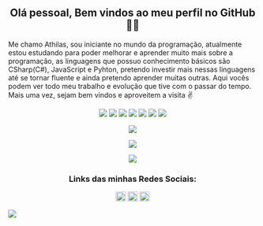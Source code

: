 <h2 align="center">Olá pessoal, Bem vindos ao meu perfil no GitHub 👋😄</h2>

<p>Me chamo Athilas, sou iniciante no mundo da programação, atualmente estou estudando para poder melhorar e aprender muito mais sobre a programação, as linguagens que possuo conhecimento básicos são CSharp(C#), JavaScript e Pyhton, pretendo investir mais nessas linguagens até se tornar fluente e ainda pretendo aprender muitas outras. Aqui vocês podem ver todo meu trabalho e evolução que tive com o passar do tempo. Mais uma vez, sejam bem vindos e aproveitem a visita ✌️</p>

<p align="center">
  <img src="https://img.shields.io/twitter/url?color=%23E34F26&label=Html5&logo=Html5&logoColor=%23E34F26&style=flat-square&url=https%3A%2F%2Fsimpleicons.org%2Ficons%2Fhtml5.svg">  <img src="https://img.shields.io/twitter/url?color=%231572B6&label=CSS3&logo=CSS3&logoColor=%231572B6&style=flat-square&url=https%3A%2F%2Fimg.shields.io%2Fbadge%2FCSS-css-blue">  <img src="https://img.shields.io/twitter/url?color=%23F7DF1E&label=JavaScript&logo=JavaScript&logoColor=%23F7DF1E&style=flat-square&url=https%3A%2F%2Fimg.shields.io%2Fbadge%2FJs-javascript-yellow">  <img src="https://img.shields.io/twitter/url?color=%23239120&label=CSharp&logo=C%20Sharp&logoColor=%23239120&style=flat-square&url=https%3A%2F%2Fimg.shields.io%2Fbadge%2FC%2523-csharp-green"> <img src="https://img.shields.io/twitter/url?color=%233776AB&label=Python&logo=Python&logoColor=%233776AB&style=flat-square&url=https%3A%2F%2Fimg.shields.io%2Fbadge%2FPy-python-blue">  <img src="https://img.shields.io/twitter/url?color=blue&label=React&logo=React&logoColor=blue&style=flat-square&url=https%3A%2F%2Fsimpleicons.org%2Ficons%2Freact.svg">  <img src="https://img.shields.io/twitter/url?color=%23339933&label=Node.Js&logo=Node.Js&logoColor=%23339933&style=flat-square&url=https%3A%2F%2Fsimpleicons.org%2Ficons%2Fnode-dot-js.svg">
</p>

<p align="center">
  <img src="https://komarev.com/ghpvc/?username=Athilas-Silva">
 </p>
 
<p align="center">
  <img src="https://github-readme-stats.vercel.app/api/top-langs/?username=Athilas-Silva&layout=compact&theme=react">
</p>

<p align="center">
  <img src="https://github-readme-stats.vercel.app/api?username=Athilas-Silva&theme=react&show_icons=true">
</p>

<h3 align="center">Links das minhas Redes Sociais:</h3>

<p align="center">
  <a href="https://www.instagram.com/athilassilva/"><img src="https://cdn.jsdelivr.net/npm/simple-icons@3.0.1/icons/instagram.svg" alt="Instagram" height="20" width="20"/></a>
  <a href="https://www.linkedin.com/in/athilas-soares-silva-204541206/"><img src="https://cdn.jsdelivr.net/npm/simple-icons@3.0.1/icons/linkedin.svg" alt="Linkedln" height="20" width="20"/></a>
  <a href="https://www.facebook.com/athilas.silva"><img src="https://cdn.jsdelivr.net/npm/simple-icons@3.0.1/icons/facebook.svg" alt="Facebook" height="20" width="20"/></a>
</p>

![](https://hit.yhype.me/github/profile?user_id=71888055)

<!--
**Athilas-Silva/athilas-silva** is a ✨ _special_ ✨ repository because its `README.md` (this file) appears on your GitHub profile.

Here are some ideas to get you started:

- 🔭 I’m currently working on ...
- 🌱 I’m currently learning ...
- 👯 I’m looking to collaborate on ...
- 🤔 I’m looking for help with ...
- 💬 Ask me about ...
- 📫 How to reach me: ...
- 😄 Pronouns: ...
- ⚡ Fun fact: ...
### Hi there 👋
-->
